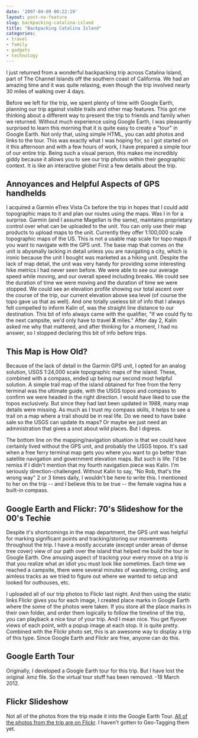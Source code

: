 ```yaml
---
date: '2007-04-09 00:22:19'
layout: post-no-feature
slug: backpacking-catalina-island
title: "Backpacking Catalina Island"
categories:
- travel
- family
- gadgets
- technology
---
```


I just returned from a wonderful backpacking trip across Catalina Island, part of The Channel Islands off the southern coast of California. We had an amazing time and it was quite relaxing, even though the trip involved nearly 30 miles of walking over 4 days.

Before we left for the trip, we spent plenty of time with Google Earth, planning our trip against visible trails and other map features. This got me thinking about a different way to present the trip to friends and family when we returned. Without much experience using Google Earth, I was pleasantly surprised to learn this morning that it is quite easy to create a "tour" in Google Earth. Not only that, using simple HTML, you can add photos and links to the tour. This was exactly what I was hoping for, so I got started on it this afternoon and with a few hours of work, I have prepared a simple tour of our entire trip. Being such a visual person, this makes me incredibly giddy because it allows you to see our trip photos within their geographic context. It is like an interactive globe! First a few details about the trip.

## Annoyances and Helpful Aspects of GPS handhelds

I acquired a Garmin eTrex Vista Cx before the trip in hopes that I could add topographic maps to it and plan our routes using the maps. Was I in for a surprise. Garmin (and I assume Magellan is the same), maintains proprietary control over what can be uploaded to the unit. You can only use their map products to upload maps to the unit. Currently they offer 1:100,000 scale topographic maps of the US. This is not a usable map scale for topo maps if you want to navigate with the GPS unit. The base map that comes on the unit is abysmally lacking in detail unless you are navigating a city, which is ironic because the unit I bought was marketed as a hiking unit. Despite the lack of map detail, the unit was very handy for providing some interesting hike metrics I had never seen before. We were able to see our average speed while moving, and our overall speed including breaks. We could see the duration of time we were moving and the duration of time we were stopped. We could see an elevation profile showing our total ascent over the course of the trip, our current elevation above sea level (of course the topo gave us that as well). And one totally useless bit of info that I always felt compelled to inform Kalin of, was the straight line distance to our destination. This bit of info always came with the qualifier, "If we could fly to the next campsite, we'd only have to travel **X** miles." After day 2, Kalin asked me why that mattered, and after thinking for a moment, I had no answer, so I stopped declaring this bit of info before trips.

## This Map is How Old?

Because of the lack of detail in the Garmin GPS unit, I opted for an analog solution, USGS 1:24,000 scale topographic maps of the island. These, combined with a compass, ended up being our second most helpful solution. A simple trail map of the island obtained for free from the ferry terminal was the ultimate guide, with the USGS topos and compass to confirm we were headed in the right direction. I would have liked to use the topos exclusively. But since they had last been updated in 1988, many map details were missing. As much as I trust my compass skills, it helps to see a trail on a map where a trail should be in real life. Do we need to have bake sale so the USGS can update its maps? Or maybe we just need an administration that gives a snot about wild places. But I digress.

The bottom line on the mapping/navigation situation is that we could have certainly lived without the GPS unit, and probably the USGS topos. It's sad when a free ferry terminal map gets you where you want to go better than satellite navigation and government elevation maps. But such is life. I'd be remiss if I didn't mention that my fourth navigation piece was Kalin. I'm seriously direction-challenged. Without Kalin to say, "No Rob, that's the wrong way" 2 or 3 times daily, I wouldn't be here to write this. I mentioned to her on the trip -- and I believe this to be true -- the female vagina has a built-in compass. 

## Google Earth and Flickr: 70's Slideshow for the 00's Techie

Despite it's shortcomings in the map department, the GPS unit was helpful for marking significant points and tracking/storing our movements throughout the trip. I have a mostly accurate (except under areas of dense tree cover) view of our path over the island that helped me build the tour in Google Earth. One amusing aspect of tracking your every move on a trip is that you realize what an idiot you must look like sometimes. Each time we reached a campsite, there were several minutes of wandering, circling, and aimless tracks as we tried to figure out where we wanted to setup and looked for outhouses, etc.

I uploaded all of our trip photos to Flickr last night. And then using the static links Flickr gives you for each image, I created place marks in Google Earth where the some of the photos were taken. If you store all the place marks in their own folder, and order them logically to follow the timeline of the trip, you can playback a nice tour of your trip. And I mean nice. You get flyover views of each point, with a popup image at each stop. It is quite pretty. Combined with the Flickr photo set, this is an awesome way to display a trip of this type. Since Google Earth and Flickr are free, anyone can do this.

## Google Earth Tour

Originally, I developed a Google Earth tour for this trip. But I have lost the original .kmz file. So the virtual tour stuff has been removed. -18 March 2012.

## Flickr Slideshow

Not all of the photos from the trip made it into the Google Earth Tour. [All of the photos from the trip are on Flickr](http://www.flickr.com/photos/rknight/sets/72157600055423304/). I haven't gotten to Geo-Tagging them yet.